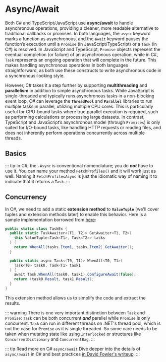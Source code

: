 # Async/Await

Both C# and TypeScript/JavaScript use **async/await** to handle asynchronous operations, providing a cleaner, more readable alternative to traditional callbacks or promises. In both languages, the `async` keyword marks a function as asynchronous, and the `await` keyword pauses the function’s execution until a `Promise` (in JavaScript/TypeScript) or a `Task` (in C#) is resolved. In JavaScript and TypeScript, `Promise` objects represent the eventual completion (or failure) of an asynchronous operation, while in C#, `Task` represents an ongoing operation that will complete in the future. This makes handling asynchronous operations in both languages straightforward, as both use these constructs to write asynchronous code in a synchronous-looking style.

However, C# takes it a step further by supporting **multithreading** and **parallelism** in addition to simple asynchronous tasks. While JavaScript is single-threaded and typically runs asynchronous tasks in a non-blocking event loop, C# can leverage the **`ThreadPool`** and **`Parallel`** libraries to run multiple tasks in parallel, utilizing multiple CPU cores. This is particularly useful for CPU-bound tasks where true parallel execution is required, such as performing calculations or processing large datasets. In contrast, TypeScript and JavaScript’s asynchronous model (through `Promises`) is only suited for I/O-bound tasks, like handling HTTP requests or reading files, and does not inherently perform operations concurrently across multiple threads.

## Basics

<CodeSplitter>
  <template #left>

```ts
async function fetchProfiles(): Promise<Profile[]> {
  return await service.getProfiles();
}

let results = await fetchProfiles();
```

  </template>
  <template #right>

```csharp
public async Task<Profile[]> FetchProfilesAsync() {
  return await service.GetProfilesAsync();
}

var results = await FetchProfilesAsync();
```

  </template>
</CodeSplitter>

::: tip
In C#, the `-Async` is conventional nomenclature; you do ***not*** have to use it.  You can name your method `FetchProfiles()` and it will work just as well.  Naming it `FetchProfilesAsync` is just the idiomatic way of naming it to indicate that it returns a `Task`.
:::

## Concurrency

<CodeSplitter>
  <template #left>

```ts
async function fetchUsers() : Promise<User[]>{ }
async function fetchChats() : Promise<Chat[]>{ }

await Promise.all([
  fetchUsers(),
  fetchChats()
])

// With destructured results
let [users, chats] = await Promise.all([
  fetchUsers(),
  fetchChat()
])
```

  </template>
  <template #right>

```csharp
async Task<User[]> FetchUsersAsync() { }
async Task<Chat[]> FetchChatsAsync() { }

await Task.WhenAll(
  FetchUsersAsync(),
  FetchChatsAsync()
)

// With destructured results (see note below)
var (users, chats) = await (
  FetchUsersAsync(),
  FetchChatsAsync()
)
```

  </template>
</CodeSplitter>

In C#, we need to add a static **extension method** to **`ValueTuple`** (we'll cover tuples and extension methods later) to enable this behavior.  Here is a sample implementation borrowed from [here](https://github.com/meziantou/Meziantou.Framework/blob/b60a0accfb4fa9f58b3cc7ce05ac59a1e7f7a809/src/Meziantou.Framework/TaskEx.WhenAll.cs):

```cs
public static class TaskEx {
  public static TaskAwaiter<(T1, T2)> GetAwaiter<T1, T2>(
    this ValueTuple<Task<T1>, Task<T2>> tasks
  ) {
    return WhenAll(tasks.Item1, tasks.Item2).GetAwaiter();
  }

  public static async Task<(T0, T1)> WhenAll<T0, T1>(
    Task<T0> task0, Task<T1> task1
  ) {
    await Task.WhenAll(task0, task1).ConfigureAwait(false);
    return (task0.Result, task1.Result);
  }
}
```

This extension method allows us to simplify the code and extract the results.

::: warning
There is one very important distinction between `Task` and `Promise`: `Task` can be both concurrent ***and*** parallel while `Promise` is only concurrent.  `Task` can run in different threads on .NET's thread pool, which is not the case for `Promise` as it is single threaded.  So some care needs to be taken when mutating state like using `Interlocked` or structures like `ConcurrentDictionary` and `ConcurrentBag`.
:::

::: tip Read more on C# `async/await`
Dive deeper into the details of `async/await` in C# and best practices [in David Fowler's writeup](https://github.com/davidfowl/AspNetCoreDiagnosticScenarios/blob/master/AsyncGuidance.md).
:::
